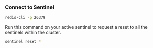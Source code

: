 ### Connect to Sentinel

```sh
redis-cli -p 26379
```

Run this command on your active sentinel to request a reset to all the sentinels within the cluster.

```sh
sentinel reset *
```
